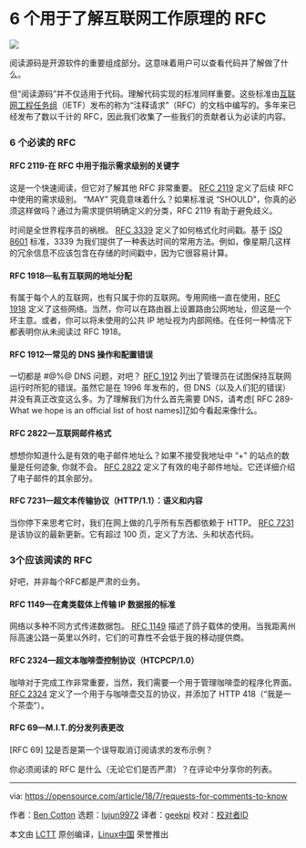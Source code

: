 6 个用于了解互联网工作原理的 RFC 
======

![](https://opensource.com/sites/default/files/styles/image-full-size/public/lead-images/LAW-Internet_construction_9401467_520x292_0512_dc.png?itok=RPkPPtDe)

阅读源码是开源软件的重要组成部分。这意味着用户可以查看代码并了解做了什么。

但“阅读源码”并不仅适用于代码。理解代码实现的标准同样重要。这些标准由[互联网工程任务组][1]（IETF）发布的称为“注释请求”（RFC）的文档中编写的。多年来已经发布了数以千计的 RFC，因此我们收集了一些我们的贡献者认为必读的内容。

### 6 个必读的 RFC

#### RFC 2119-在 RFC 中用于指示需求级别的关键字

这是一个快速阅读，但它对了解其他 RFC 非常重要。 [RFC 2119][2] 定义了后续 RFC 中使用的需求级别。 “MAY” 究竟意味着什么？如果标准说 “SHOULD”，你真的必须这样做吗？通过为需求提供明确定义的分类，RFC 2119 有助于避免歧义。

时间是全世界程序员的祸根。 [RFC 3339][3] 定义了如何格式化时间戳。基于 [ISO 8601][4] 标准，3339 为我们提供了一种表达时间的常用方法。例如，像星期几这样的冗余信息不应该包含在存储的时间戳中，因为它很容易计算。

#### RFC 1918—私有互联网的地址分配

有属于每个人的互联网，也有只属于你的互联网。专用网络一直在使用，[RFC 1918][5] 定义了这些网络。当然，你可以在路由器上设置路由公网地址，但这是一个坏主意。或者，你可以将未使用的公共 IP 地址视为内部网络。在任何一种情况下都表明你从未阅读过 RFC 1918。

#### RFC 1912—常见的 DNS 操作和配置错误

一切都是 #@%@ DNS 问题，对吧？ [RFC 1912][6] 列出了管理员在试图保持互联网运行时所犯的错误。虽然它是在 1996 年发布的，但 DNS（以及人们犯的错误）并没有真正改变这么多。为了理解我们为什么首先需要 DNS，请考虑[ RFC 289-What we hope is an official list of host names]][7]如今看起来像什么。

#### RFC 2822—互联网邮件格式

想想你知道什么是有效的电子邮件地址么？如果不接受我地址中 “+” 的站点的数量是任何迹象, 你就不会。 [RFC 2822][8] 定义了有效的电子邮件地址。它还详细介绍了电子邮件的其余部分。

#### RFC 7231—超文本传输​​协议（HTTP/1.1）：语义和内容

当你停下来思考它时，我们在网上做的几乎所有东西都依赖于 HTTP。 [RFC 7231][9] 是该协议的最新更新。它有超过 100 页，定义了方法、头和状态代码。

### 3个应该阅读的 RFC

好吧，并非每个RFC都是严肃的业务。

#### RFC 1149—在禽类载体上传输 IP 数据报的标准

网络以多种不同方式传递数据包。 [RFC 1149][10] 描述了鸽子载体的使用。当我距离州际高速公路一英里以外时，它们的可靠性不会低于我的移动提供商。

#### RFC 2324—超文本咖啡壶控制协议（HTCPCP/1.0）

咖啡对于完成工作非常重要，当然，我们需要一个用于管理咖啡壶的程序化界面。 [RFC 2324][11] 定义了一个用于与咖啡壶交互的协议，并添加了 HTTP 418（“我是一个茶壶”）。

#### RFC 69—M.I.T.的分发列表更改

[RFC 69] [12]是否是第一个误导取消订阅请求的发布示例？

你必须阅读的 RFC 是什么（无论它们是否严肃）？在评论中分享你的列表。

--------------------------------------------------------------------------------

via: https://opensource.com/article/18/7/requests-for-comments-to-know

作者：[Ben Cotton][a]
选题：[lujun9972](https://github.com/lujun9972)
译者：[geekpi](https://github.com/geekpi)
校对：[校对者ID](https://github.com/校对者ID)

本文由 [LCTT](https://github.com/LCTT/TranslateProject) 原创编译，[Linux中国](https://linux.cn/) 荣誉推出

[a]:https://opensource.com/users/bcotton
[1]:https://www.ietf.org
[2]:https://www.rfc-editor.org/rfc/rfc2119.txt
[3]:https://www.rfc-editor.org/rfc/rfc3339.txt
[4]:https://www.iso.org/iso-8601-date-and-time-format.html
[5]:https://www.rfc-editor.org/rfc/rfc1918.txt
[6]:https://www.rfc-editor.org/rfc/rfc1912.txt
[7]:https://www.rfc-editor.org/rfc/rfc289.txt
[8]:https://www.rfc-editor.org/rfc/rfc2822.txt
[9]:https://www.rfc-editor.org/rfc/rfc7231.txt
[10]:https://www.rfc-editor.org/rfc/rfc1149.txt
[11]:https://www.rfc-editor.org/rfc/rfc2324.txt
[12]:https://www.rfc-editor.org/rfc/rfc69.txt
